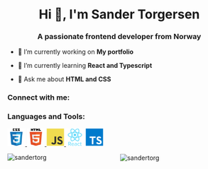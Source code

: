 <h1 align="center">Hi 👋, I'm Sander Torgersen</h1>
<h3 align="center">A passionate frontend developer from Norway</h3>

- 🔭 I’m currently working on **My portfolio**

- 🌱 I’m currently learning **React and Typescript**

- 💬 Ask me about **HTML and CSS**

<h3 align="left">Connect with me:</h3>
<p align="left">
</p>

<h3 align="left">Languages and Tools:</h3>
<p align="left"> 
  <a href="https://www.w3schools.com/css/" target="_blank" rel="noreferrer"> <img src="https://raw.githubusercontent.com/devicons/devicon/master/icons/css3/css3-original-wordmark.svg" alt="css3" width="40" height="40"/> </a> 
  <a href="https://www.w3.org/html/" target="_blank" rel="noreferrer"> <img src="https://raw.githubusercontent.com/devicons/devicon/master/icons/html5/html5-original-wordmark.svg" alt="html5" width="40" height="40"/> </a> 
  <a href="https://developer.mozilla.org/en-US/docs/Web/JavaScript" target="_blank" rel="noreferrer"> <img src="https://raw.githubusercontent.com/devicons/devicon/master/icons/javascript/javascript-original.svg" alt="javascript" width="40" height="40"/> </a> 
  <a href="https://reactjs.org/" target="_blank" rel="noreferrer"> <img src="https://raw.githubusercontent.com/devicons/devicon/master/icons/react/react-original-wordmark.svg" alt="react"   width="40" height="40"/></a> 
  <a href="https://www.typescriptlang.org/" target="_blank" rel="noreferrer"> <img src="https://raw.githubusercontent.com/devicons/devicon/master/icons/typescript/typescript-original.svg"c alt="typescript" width="40" height="40"/></a> 
</p>

<div align="center">
<p><img align="left" src="https://github-readme-stats.netlify.app/api/top-langs?username=sandertorg&show_icons=true&locale=en&layout=compact" alt="sandertorg" /></p>
<p>&nbsp;<img align="center" src="https://github-readme-stats.vercel.app/api?username=sandertorg&show_icons=true&locale=en" alt="sandertorg" /></p>
</div>


